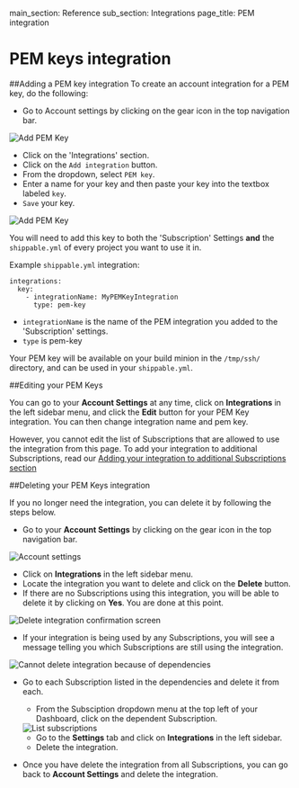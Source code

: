 main_section: Reference
sub_section: Integrations
page_title: PEM integration

# PEM keys integration

##Adding a PEM key integration
To create an account integration for a PEM key, do the following:

- Go to Account settings by clicking on the gear icon in the top navigation bar.

<img src="../../images/reference/integrations/account-settings.png" alt="Add PEM Key">

- Click on the 'Integrations' section.
- Click on the `Add integration` button.
- From the dropdown, select `PEM key`.
- Enter a name for your key and then paste your key into the textbox labeled `key`.
- `Save` your key.

<img src="../../images/reference/integrations/pem-key-int.png" alt="Add PEM Key">

You will need to add this key to both the 'Subscription' Settings **and** the `shippable.yml` of every project you want to use it in.

Example `shippable.yml` integration:
```
integrations:
  key:
    - integrationName: MyPEMKeyIntegration
      type: pem-key
```
 * `integrationName` is the name of the PEM integration you added to the 'Subscription' settings.
 * `type` is pem-key

Your PEM key will be available on your build minion in the `/tmp/ssh/` directory, and can be used in your `shippable.yml`.

##Editing your PEM Keys

You can go to your **Account Settings** at any time, click on **Integrations** in the left sidebar menu, and click the **Edit** button for your PEM Key integration. You can then change integration name and pem key.

However, you cannot edit the list of Subscriptions that are allowed to use the integration from this page. To add your integration to additional Subscriptions, read our [Adding your integration to additional Subscriptions section](integrations-overview/#add-subscriptions)

##Deleting your PEM Keys integration

If you no longer need the integration, you can delete it by following the steps below.

-  Go to your **Account Settings** by clicking on the gear icon in the top navigation bar.

<img src="../../images/reference/integrations/account-settings.png" alt="Account settings">

-  Click on **Integrations** in the left sidebar menu.
- Locate the integration you want to delete and click on the **Delete** button.
- If there are no Subscriptions using this integration, you will be able to delete it by clicking on **Yes**. You are done at this point.

<img src="../../images/reference/integrations/confirm-delete-integration.png" alt="Delete integration confirmation screen">

- If your integration is being used by any Subscriptions, you will see a message telling you which Subscriptions are still using the integration.

<img src="../../images/reference/integrations/cannot-delete-integration.png" alt="Cannot delete integration because of dependencies">

- Go to each Subscription listed in the dependencies and delete it from each.
    - From the Subsciption dropdown menu at the top left of your Dashboard, click on the dependent Subscription.

    <img src="../../images/reference/integrations/list-subscriptions.png" alt="List subscriptions">

    - Go to the **Settings** tab and click on **Integrations** in the left sidebar.
    - Delete the integration.
- Once you have delete the integration from all Subscriptions, you can go back to **Account Settings** and delete the integration.